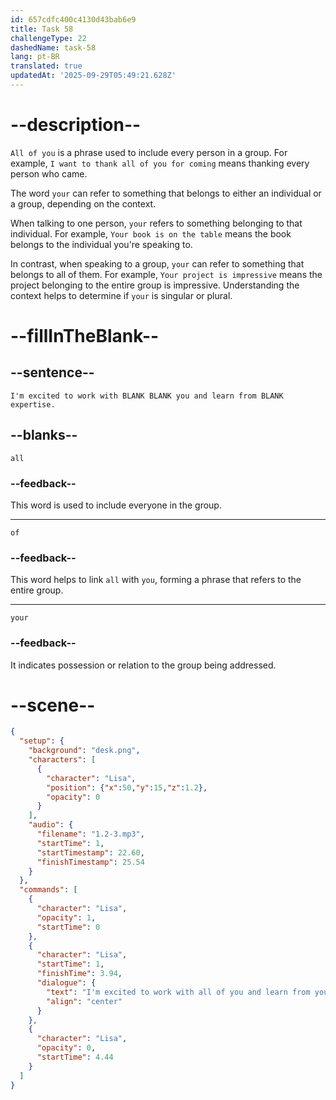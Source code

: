 ```yaml
---
id: 657cdfc400c4130d43bab6e9
title: Task 58
challengeType: 22
dashedName: task-58
lang: pt-BR
translated: true
updatedAt: '2025-09-29T05:49:21.628Z'
---
```


<!--
AUDIO REFERENCE:
Lisa: I'm excited to work with all of you and learn from your expertise.
-->

# --description--

`All of you` is a phrase used to include every person in a group. For example, `I want to thank all of you for coming` means thanking every person who came. 

The word `your` can refer to something that belongs to either an individual or a group, depending on the context. 

When talking to one person, `your` refers to something belonging to that individual. For example, `Your book is on the table` means the book belongs to the individual you're speaking to. 

In contrast, when speaking to a group, `your` can refer to something that belongs to all of them. For example, `Your project is impressive` means the project belonging to the entire group is impressive. Understanding the context helps to determine if `your` is singular or plural.


# --fillInTheBlank--

## --sentence--

`I'm excited to work with BLANK BLANK you and learn from BLANK expertise.`

## --blanks--

`all`

### --feedback--

This word is used to include everyone in the group.

---

`of`

### --feedback--

This word helps to link `all` with `you`, forming a phrase that refers to the entire group.

---

`your`

### --feedback--

It indicates possession or relation to the group being addressed.

# --scene--

```json
{
  "setup": {
    "background": "desk.png",
    "characters": [
      {
        "character": "Lisa",
        "position": {"x":50,"y":15,"z":1.2},
        "opacity": 0
      }
    ],
    "audio": {
      "filename": "1.2-3.mp3",
      "startTime": 1,
      "startTimestamp": 22.60,
      "finishTimestamp": 25.54
    }
  },
  "commands": [
    {
      "character": "Lisa",
      "opacity": 1,
      "startTime": 0
    },
    {
      "character": "Lisa",
      "startTime": 1,
      "finishTime": 3.94,
      "dialogue": {
        "text": "I'm excited to work with all of you and learn from your expertise.",
        "align": "center"
      }
    },
    {
      "character": "Lisa",
      "opacity": 0,
      "startTime": 4.44
    }
  ]
}
```
